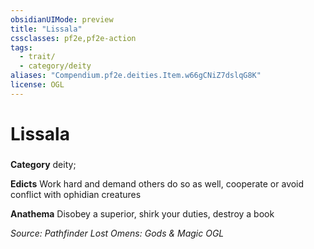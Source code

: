 ```yaml
---
obsidianUIMode: preview
title: "Lissala"
cssclasses: pf2e,pf2e-action
tags:
  - trait/
  - category/deity
aliases: "Compendium.pf2e.deities.Item.w66gCNiZ7dslqG8K"
license: OGL
---
```

# Lissala

### 

**Category** deity; 




**Edicts** Work hard and demand others do so as well, cooperate or avoid conflict with ophidian creatures

**Anathema** Disobey a superior, shirk your duties, destroy a book

*Source: Pathfinder Lost Omens: Gods & Magic*
*OGL*